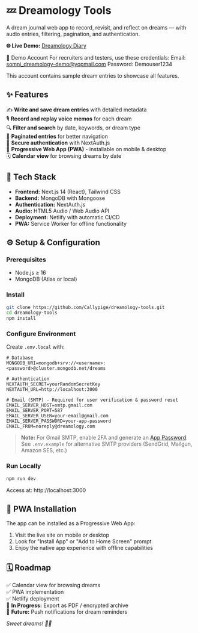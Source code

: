 # 💤 Dreamology Tools

A dream journal web app to record, revisit, and reflect on dreams — with audio entries, filtering, pagination, and authentication.

**🌐 Live Demo:** [Dreamology Diary](https://dreamologydiary.netlify.app)

🔑 Demo Account
For recruiters and testers, use these credentials:
Email: somni_dreamology-demo@yopmail.com
Password: Demouser1234

This account contains sample dream entries to showcase all features.

## ✨ Features

✍️ **Write and save dream entries** with detailed metadata  
🎙️ **Record and replay voice memos** for each dream  
🔍 **Filter and search** by date, keywords, or dream type  
📄 **Paginated entries** for better navigation  
🔐 **Secure authentication** with NextAuth.js  
📱 **Progressive Web App (PWA)** - installable on mobile & desktop  
🗓️ **Calendar view** for browsing dreams by date  

## 🧰 Tech Stack
- **Frontend:** Next.js 14 (React), Tailwind CSS
- **Backend:** MongoDB with Mongoose
- **Authentication:** NextAuth.js  
- **Audio:** HTML5 Audio / Web Audio API
- **Deployment:** Netlify with automatic CI/CD
- **PWA:** Service Worker for offline functionality

## ⚙️ Setup & Configuration

### Prerequisites
- Node.js ≥ 16
- MongoDB (Atlas or local)

### Install
```bash
git clone https://github.com/Callypige/dreamology-tools.git
cd dreamology-tools
npm install
```

### Configure Environment
Create `.env.local` with:
```env
# Database
MONGODB_URI=mongodb+srv://<username>:<password>@cluster.mongodb.net/dreams

# Authentication
NEXTAUTH_SECRET=yourRandomSecretKey
NEXTAUTH_URL=http://localhost:3000

# Email (SMTP) - Required for user verification & password reset
EMAIL_SERVER_HOST=smtp.gmail.com
EMAIL_SERVER_PORT=587
EMAIL_SERVER_USER=your-email@gmail.com
EMAIL_SERVER_PASSWORD=your-app-password
EMAIL_FROM=noreply@dreamology.com
```

> **Note:** For Gmail SMTP, enable 2FA and generate an [App Password](https://myaccount.google.com/apppasswords).
> See `.env.example` for alternative SMTP providers (SendGrid, Mailgun, Amazon SES, etc.)

### Run Locally
```bash
npm run dev
```
Access at: http://localhost:3000

## 📱 PWA Installation

The app can be installed as a Progressive Web App:
1. Visit the live site on mobile or desktop
2. Look for "Install App" or "Add to Home Screen" prompt
3. Enjoy the native app experience with offline capabilities

## 🗓️ Roadmap

✅ Calendar view for browsing dreams  
✅ PWA implementation  
✅ Netlify deployment  
🔄 **In Progress:** Export as PDF / encrypted archive  
🔔 **Future:** Push notifications for dream reminders



*Sweet dreams! 🌙✨*
